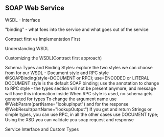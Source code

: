 ## SOAP Web Service

WSDL - Interface

"binding" - what foes into the service and what goes out of the service
 
Contract first vs Implementation First
 
Understanding WSDL

Customizing the WSDL(Contract first approach)

Schema Types and Binding Styles: explore the two styles we can choose from for our WSDL - Document style and RPC style
@SOAPBinding(style=DOCUMENT or RPC); use=ENCODED or LITERAL
DOCUMENT style is the default SOAP binding; use the annotation to change to RPC style - the types section will not be present anymore, and message will have this information inside
When RPC style is used, no schema gets generated for types
To change the argument name use @WebParam(partName="lookupInput") and for the response @WebResult(partName="lookupOutput")
If you get and return Strings or simple types, you can use RPC, in all the other cases use DOCUMENT type; Using the XSD you can validate you soap request and response

Service Interface and Custom Types




 